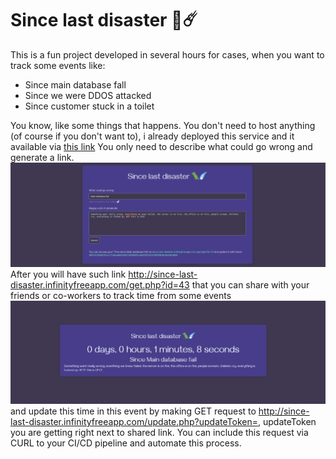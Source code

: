 #  Since last disaster 🦖☄️ 
This is a fun project developed in several hours for cases, when you want to track some events like:
+ Since main database fall
+ Since we were DDOS attacked
+ Since customer stuck in a toilet

You know, like some things that happens. You don't need to host anything (of course if you don't want to), 
i already deployed this service and it available via [this link](http://since-last-disaster.infinityfreeapp.com/index.php)
You only need to describe what could go wrong and generate a link. 
![img.png](img.png)
After
you will have such link http://since-last-disaster.infinityfreeapp.com/get.php?id=43 that you can
share with your friends or co-workers to track time from some events 
![img_1.png](img_1.png)
and update this time in this event
by making GET request to http://since-last-disaster.infinityfreeapp.com/update.php?updateToken=<token>,
updateToken you are getting right next to shared link. You can include this request via CURL to
your CI/CD pipeline and automate this process. 